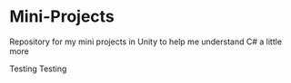 # Mini-Projects
Repository for my mini projects in Unity to help me understand C# a little more

Testing Testing
